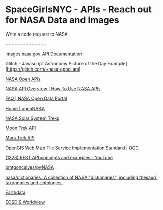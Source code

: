# SpaceGirlsNYC - APIs - Reach out for NASA Data and Images
Write a code request to NASA

==============

[images.nasa.gov API Documentation](https://images.nasa.gov/docs/images.nasa.gov_api_docs.pdf)

Glitch - Javascript Astronomy Picture of the Day Example](https://glitch.com/~nasa-apod-api)

[NASA Open APIs](https://api.nasa.gov/index.html#live_example)

[NASA API Overview | How To Use NASA APIs](https://wilsjame.github.io/how-to-nasa/)

[FAQ | NASA Open Data Portal](https://data.nasa.gov/stories/s/g7d2-fwaf)

[Home | openNASA](https://open.nasa.gov/)

[NASA Solar System Treks](https://trek.nasa.gov/)

[Moon Trek API](https://trek.nasa.gov/tiles/apidoc/trekAPI.html?body=moon)

[Mars Trek API](https://trek.nasa.gov/tiles/apidoc/trekAPI.html?body=mars)

[OpenGIS Web Map Tile Service Implementation Standard | OGC](https://www.opengeospatial.org/standards/wmts)

[(1323) REST API concepts and examples - YouTube](https://www.youtube.com/watch?v=7YcW25PHnAA)

[bmtgoncalves/pyNASA](https://github.com/bmtgoncalves/pyNASA)

[nasa/dictionaries: A collection of NASA "dictionaries", including thesauri, taxonomies and ontologies.](https://github.com/nasa/dictionaries)

[Earthdata](https://earthdata.nasa.gov/)

[EOSDIS Worldview](https://worldview.earthdata.nasa.gov/?v=-212.14086544846327,-279.4807113624398,499.7773825381104,115.88428507291728&t=2019-02-17-T00%3A00%3A00Z&l=VIIRS_SNPP_CorrectedReflectance_TrueColor,MODIS_Aqua_CorrectedReflectance_TrueColor(hidden),MODIS_Terra_CorrectedReflectance_TrueColor(hidden),LIS_ISS_Flash_Radiance(hidden),LIS_ISS_Flash_Count,Coastlines(hidden),Reference_Labels,Reference_Features)
